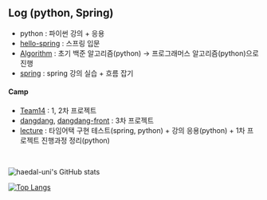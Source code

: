 <!--
**Lluora/Lluora** is a ✨ _special_ ✨ repository because its `README.md` (this file) appears on your GitHub profile.

Here are some ideas to get you started:

- 🔭 I’m currently working on ...
- 🌱 I’m currently learning ...
- 👯 I’m looking to collaborate on ...
- 🤔 I’m looking for help with ...
- 💬 Ask me about ...
- 📫 How to reach me: ...
- 😄 Pronouns: ...
- ⚡ Fun fact: ...
-->
<!--![trophy](https://github-profile-trophy.vercel.app/?username=haedal-uni)-->

## Log (python, Spring)

- python : 파이썬 강의 + 응용
- [hello-spring](https://github.com/haedal-uni/hello-spring) : 스프링 입문 
- [Algorithm](https://github.com/haedal-uni/Algorithm) : 초기 백준 알고리즘(python) → 프로그래머스 알고리즘(python)으로 진행
- [spring](https://github.com/haedal-uni/spring) : spring 강의 실습 + 흐름 잡기

#### Camp
- [Team14](https://github.com/haedal-uni/Team14) : 1, 2차 프로젝트 
- [dangdang](https://github.com/haedal-uni/dangdang), [dangdang-front](https://github.com/haedal-uni/dangdang-front) : 3차 프로젝트 
- [lecture](https://github.com/haedal-uni/lecture) : 타임어택 구현 테스트(spring, python) + 강의 응용(python) + 1차 프로젝트 진행과정 정리(python) 

<br>

![haedal-uni's GitHub stats](https://github-readme-stats.vercel.app/api?username=haedal-uni&count_private=true&show_icons=true&theme=dracula)

[![Top Langs](https://github-readme-stats.vercel.app/api/top-langs/?username=haedal-uni&layout=compact)](https://github.com/anuraghazra/github-readme-stats)



<!-- ![Lluora's GitHub stats](https://github-readme-stats.vercel.app/api?username=Lluora&count_private=true&show_icons=true&bg_color=45deg,d299c2,fe9d7&title_color=ffffff&text_color=ffffff) -->
